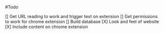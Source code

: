 #Todo

[] Get URL reading to work and trigger text on extension
[] Get permissions to work for chrome extension
[] Build database
[X] Look and feel of website
[X] Include content on chrome extension